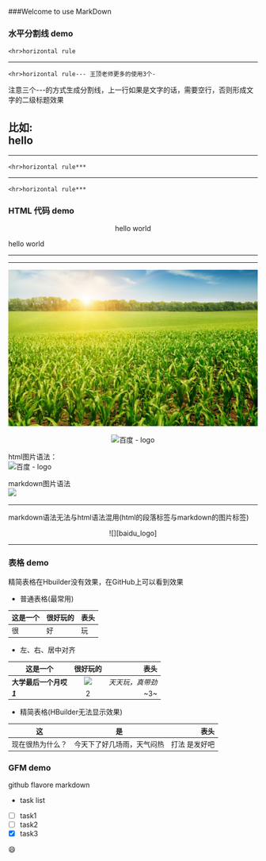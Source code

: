 ###Welcome to use MarkDown

### 水平分割线 demo 



    <hr>horizontal rule
    

---
    <hr>horizontal rule--- 王顶老师更多的使用3个-
注意三个---的方式生成分割线，上一行如果是文字的话，需要空行，否则形成文字的二级标题效果  

比如:  
hello
---


***
    <hr>horizontal rule***


___
    <hr>horizontal rule***



### HTML 代码 demo

<p align="center">hello world</p>
hello world
<hr><hr>
<img src="images/002.jpg" alt="风景 - 玉米地"/>
  
<p align="center">
<img src="https://www.baidu.com/img/bd_logo1.png" alt="百度 - logo"/>
</p>

html图片语法：  
<img src="https://www.baidu.com/img/bd_logo1.png" alt="百度 - logo"/>  

markdown图片语法    
![][baidu_logo]

---
markdown语法无法与html语法混用(html的段落标签与markdown的图片标签)  
<p align="center">
![][baidu_logo]
</p>

---


### 表格 demo  


精简表格在Hbuilder没有效果，在GitHub上可以看到效果

- 普通表格(最常用)  

|这是一个     |   很好玩的|    表头|
|----       |-----|    ----|
|很       |好       |     玩 |


- 左、右、居中对齐  

|这是一个     |   很好玩的|    表头|
|----|:---:|---:|
|**大学最后一个月哎**       |![][baidu_logo]|     *天天玩，真带劲* |
|***1***  | 2|~3~|

- 精简表格(HBuilder无法显示效果)  

这     |   是|    表头
----|:----:|    ---:
现在很热为什么？       |今天下了好几场雨，天气闷热       |     打法 是发好吧  


### GFM demo  
github flavore markdown

- task list
- [ ] task1
- [ ] task2
- [x] task3

:smile:

[baidu_logo]:https://www.baidu.com/img/bd_logo1.png 
